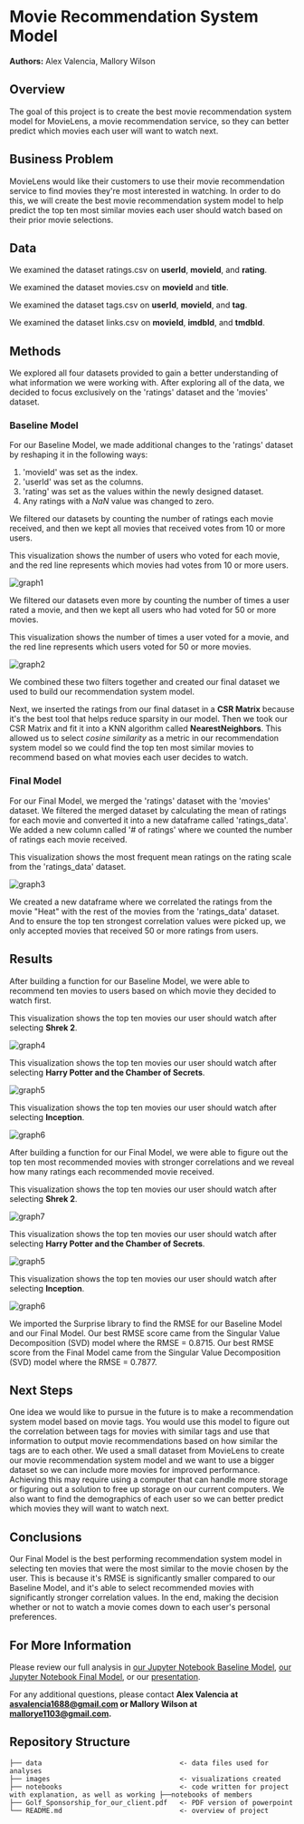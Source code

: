 # Movie Recommendation System Model

**Authors:** Alex Valencia, Mallory Wilson

## Overview
The goal of this project is to create the best movie recommendation system model for MovieLens, a movie recommendation service, so they can better predict which movies each user will want to watch next.

## Business Problem
MovieLens would like their customers to use their movie recommendation service to find movies they're most interested in watching. In order to do this, we will create the best movie recommendation system model to help predict the top ten most similar movies each user should watch based on their prior movie selections.

## Data
We examined the dataset ratings.csv on **userId**, **movieId**, and **rating**.

We examined the dataset movies.csv on **movieId** and **title**.

We examined the dataset tags.csv on **userId**, **movieId**, and **tag**.

We examined the dataset links.csv on **movieId**, **imdbId**, and **tmdbId**.

## Methods
We explored all four datasets provided to gain a better understanding of what information we were working with. After exploring all of the data, we decided to focus exclusively on the 'ratings' dataset and the 'movies' dataset.

### Baseline Model
For our Baseline Model, we made additional changes to the 'ratings' dataset by reshaping it in the following ways:

1. 'movieId' was set as the index.
2. 'userId' was set as the columns.
3. 'rating' was set as the values within the newly designed dataset.
4. Any ratings with a *NaN* value was changed to zero.

We filtered our datasets by counting the number of ratings each movie received, and then we kept all movies that received votes from 10 or more users.

This visualization shows the number of users who voted for each movie, and the red line represents which movies had votes from 10 or more users.

![graph1](./images/scatterplot1.png)

We filtered our datasets even more by counting the number of times a user rated a movie, and then we kept all users who had voted for 50 or more movies.

This visualization shows the number of times a user voted for a movie, and the red line represents which users voted for 50 or more movies.

![graph2](./images/scatterplot2.png)

We combined these two filters together and created our final dataset we used to build our recommendation system model.

Next, we inserted the ratings from our final dataset in a **CSR Matrix** because it's the best tool that helps reduce sparsity in our model. Then we took our CSR Matrix and fit it into a KNN algorithm called **NearestNeighbors**. This allowed us to select *cosine similarity* as a metric in our recommendation system model so we could find the top ten most similar movies to recommend based on what movies each user decides to watch.

### Final Model
For our Final Model, we merged the 'ratings' dataset with the 'movies' dataset. We filtered the merged dataset by calculating the mean of ratings for each movie and converted it into a new dataframe called 'ratings_data'. We added a new column called '# of ratings' where we counted the number of ratings each movie received.

This visualization shows the most frequent mean ratings on the rating scale from the 'ratings_data' dataset.

![graph3](./images/relplot.png)

We created a new dataframe where we correlated the ratings from the movie "Heat" with the rest of the movies from the 'ratings_data' dataset. And to ensure the top ten strongest correlation values were picked up, we only accepted movies that received 50 or more ratings from users. 

## Results
After building a function for our Baseline Model, we were able to recommend ten movies to users based on which movie they decided to watch first.

This visualization shows the top ten movies our user should watch after selecting **Shrek 2**.

![graph4](./images/shrek_2.PNG)

This visualization shows the top ten movies our user should watch after selecting **Harry Potter and the Chamber of Secrets**.

![graph5](./images/harry_potter_2.PNG)

This visualization shows the top ten movies our user should watch after selecting **Inception**.

![graph6](./images/inception.PNG)

After building a function for our Final Model, we were able to figure out the top ten most recommended movies with stronger correlations and we reveal how many ratings each recommended movie received.

This visualization shows the top ten movies our user should watch after selecting **Shrek 2**.

![graph7](./images/shrek_2_update.PNG)

This visualization shows the top ten movies our user should watch after selecting **Harry Potter and the Chamber of Secrets**.

![graph5](./images/harry_potter_2_update.PNG)

This visualization shows the top ten movies our user should watch after selecting **Inception**.

![graph6](./images/inception_update.PNG)

We imported the Surprise library to find the RMSE for our Baseline Model and our Final Model. Our best RMSE score came from the Singular Value Decomposition (SVD) model where the RMSE = 0.8715. Our best RMSE score from the Final Model came from the Singular Value Decomposition (SVD) model where the RMSE = 0.7877.

## Next Steps
One idea we would like to pursue in the future is to make a recommendation system model based on movie tags. You would use this model to figure out the correlation between tags for movies with similar tags and use that information to output movie recommendations based on how similar the tags are to each other. We used a small dataset from MovieLens to create our movie recommendation system model and we want to use a bigger dataset so we can include more movies for improved performance. Achieving this may require using a computer that can handle more storage or figuring out a solution to free up storage on our current computers. We also want to find the demographics of each user so we can better predict which movies they will want to watch next.

## Conclusions
Our Final Model is the best performing recommendation system model in selecting ten movies that were the most similar to the movie chosen by the user. This is because it's RMSE is significantly smaller compared to our Baseline Model, and it's able to select recommended movies with significantly stronger correlation values. In the end, making the decision whether or not to watch a movie comes down to each user's personal preferences.

## For More Information
Please review our full analysis in [our Jupyter Notebook Baseline Model](./notebooks/alex/movie_recommendation_system.ipynb), [our Jupyter Notebook Final Model](./notebooks/mallory/final_model.ipynb), or our [presentation](./Golf_Sponsorship_for_our_client.pdf).

For any additional questions, please contact **Alex Valencia at asvalencia1688@gmail.com or Mallory Wilson at mallorye1103@gmail.com.**

## Repository Structure

```
├── data                                  <- data files used for analyses
├── images                                <- visualizations created
├── notebooks                             <- code written for project with explanation, as well as working ├──notebooks of members
├── Golf_Sponsorship_for_our_client.pdf   <- PDF version of powerpoint
└── README.md                             <- overview of project
```

